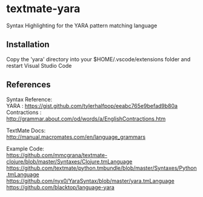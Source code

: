 # textmate-yara
Syntax Highlighting for the YARA pattern matching language

## Installation
Copy the 'yara' directory into your $HOME/.vscode/extensions folder and restart Visual Studio Code

## References
Syntax Reference:<br>
YARA : https://gist.github.com/tylerhalfpop/eeabc765e9befad9b80a
Contractions : http://grammar.about.com/od/words/a/EnglishContractions.htm

TextMate Docs:<br>
http://manual.macromates.com/en/language_grammars

Example Code:<br>
https://github.com/mmcgrana/textmate-clojure/blob/master/Syntaxes/Clojure.tmLanguage
https://github.com/textmate/python.tmbundle/blob/master/Syntaxes/Python.tmLanguage
https://github.com/nyx0/YaraSyntax/blob/master/yara.tmLanguage
https://github.com/blacktop/language-yara